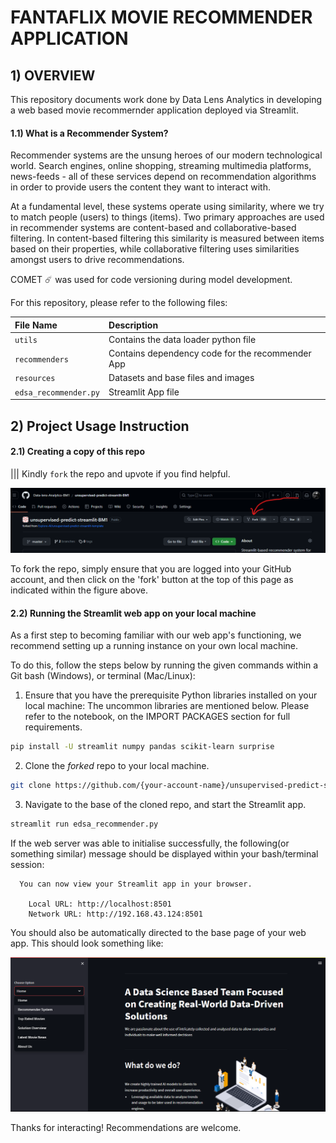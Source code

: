 # FANTAFLIX MOVIE RECOMMENDER APPLICATION


## 1) OVERVIEW
This repository documents work done by Data Lens Analytics in developing a web based movie recommernder application deployed via Streamlit.

#### 1.1) What is a Recommender System?
Recommender systems are the unsung heroes of our modern technological world. Search engines, online shopping, streaming multimedia platforms, news-feeds - all of these services depend on recommendation algorithms in order to provide users the content they want to interact with.

At a fundamental level, these systems operate using similarity, where we try to match people (users) to things (items). Two primary approaches are used in recommender systems are content-based and collaborative-based filtering.  In content-based filtering this similarity is measured between items based on their properties, while collaborative filtering uses similarities amongst users to drive recommendations.

COMET ☄️ was used for code versioning during model development.

For this repository, please refer to the following files:

| File Name              | Description                                      |
| :--------------------- | :--------------------                            |
| `utils`                | Contains the data loader python file             |
| `recommenders`         | Contains dependency code for the recommender App |
| `resources`            | Datasets and base files and images               |
| `edsa_recommender.py`  | Streamlit App file                               |

## 2) Project Usage Instruction

#### 2.1) Creating a copy of this repo

||| Kindly ```fork``` the repo and upvote if you find helpful.

![Fork Repo](resources/imgs/fork.png)  

To fork the repo, simply ensure that you are logged into your GitHub account, and then click on the 'fork' button at the top of this page as indicated within the figure above.

#### 2.2) Running the Streamlit web app on your local machine

As a first step to becoming familiar with our web app's functioning, we recommend setting up a running instance on your own local machine.

To do this, follow the steps below by running the given commands within a Git bash (Windows), or terminal (Mac/Linux):

 1. Ensure that you have the prerequisite Python libraries installed on your local machine: The uncommon libraries are mentioned below. Please refer to the notebook, on the IMPORT PACKAGES section for full requirements.

 ```bash
 pip install -U streamlit numpy pandas scikit-learn surprise
  ```

 2. Clone the *forked* repo to your local machine.

 ```bash
 git clone https://github.com/{your-account-name}/unsupervised-predict-streamlit-BM1.git
 ```  

 3. Navigate to the base of the cloned repo, and start the Streamlit app.

 ```bash
 streamlit run edsa_recommender.py
 ```

 If the web server was able to initialise successfully, the following(or something similar) message should be displayed within your bash/terminal session:

```
  You can now view your Streamlit app in your browser.

    Local URL: http://localhost:8501
    Network URL: http://192.168.43.124:8501
```

You should also be automatically directed to the base page of your web app. This should look something like:

![Streamlit base page](resources/imgs/homepage.png)

Thanks for interacting! Recommendations are welcome.
